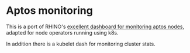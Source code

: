 # Aptos monitoring

This is a port of RHINO's [excellent dashboard for monitoring aptos nodes](https://github.com/RhinoStake/aptos_monitoring), adapted for node operators running using k8s.

In addition there is a kubelet dash for monitoring cluster stats.